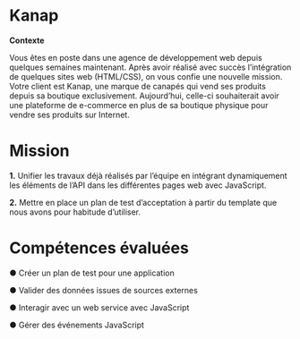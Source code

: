 # Kanap
**Contexte**

Vous êtes en poste dans une agence de développement web depuis quelques semaines maintenant. Après avoir réalisé avec succès l’intégration de quelques sites web (HTML/CSS), on vous confie une nouvelle mission.
Votre client est Kanap, une marque de canapés qui vend ses produits depuis sa boutique exclusivement. Aujourd’hui, celle-ci souhaiterait avoir une plateforme de e-commerce en plus de sa boutique physique pour vendre ses produits sur Internet.

# Mission
**1.** Unifier les travaux déjà réalisés par l’équipe en intégrant dynamiquement les éléments de l’API dans les différentes pages web avec JavaScript.

**2.** Mettre en place un plan de test d’acceptation à partir du template que nous avons pour habitude d’utiliser.

# Compétences évaluées
● Créer un plan de test pour une application

● Valider des données issues de sources externes

● Interagir avec un web service avec JavaScript

● Gérer des événements JavaScript
